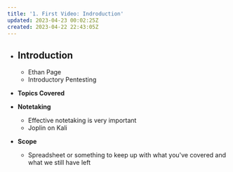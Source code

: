 ```yaml
---
title: '1. First Video: Indroduction'
updated: 2023-04-23 00:02:25Z
created: 2023-04-22 22:43:05Z
---
```


- ## **Introduction**
	- Ethan Page
	- Introductory Pentesting

- **Topics Covered**
- **Notetaking**
	- Effective notetaking is very important
	- Joplin on Kali
- **Scope**
	- Spreadsheet or something to keep up with what you've covered and what we still have left
